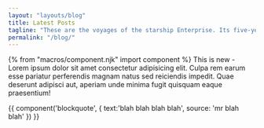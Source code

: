 ```yaml
---
layout: "layouts/blog"
title: Latest Posts
tagline: "These are the voyages of the starship Enterprise. Its five-year mission: to explore strange new worlds, to seek out new life and new civilizations, to boldly go where no man has gone before."
permalink: "/blog/"
---
```


{% from "macros/component.njk" import component %}
This is new - Lorem ipsum dolor sit amet consectetur adipisicing elit. Culpa rem earum esse pariatur perferendis magnam natus sed reiciendis impedit. Quae deserunt adipisci aut, aperiam unde minima fugit quisquam eaque praesentium!

{{ component('blockquote', {
  text:'blah blah blah blah',
  source: 'mr blah blah'
}) }}
